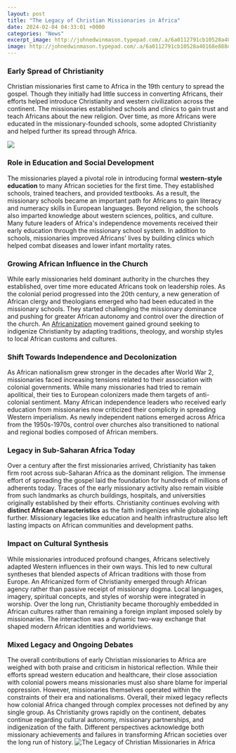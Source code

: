 ```yaml
---
layout: post
title: "The Legacy of Christian Missionaries in Africa"
date: 2024-02-04 04:33:01 +0000
categories: "News"
excerpt_image: http://johnedwinmason.typepad.com/.a/6a0112791cb10528a40168e888d6c5970c-800wi
image: http://johnedwinmason.typepad.com/.a/6a0112791cb10528a40168e888d6c5970c-800wi
---
```


### Early Spread of Christianity
Christian missionaries first came to Africa in the 19th century to spread the gospel. Though they initially had little success in converting Africans, their efforts helped introduce Christianity and western civilization across the continent. The missionaries established schools and clinics to gain trust and teach Africans about the new religion. Over time, as more Africans were educated in the missionary-founded schools, some adopted Christianity and helped further its spread through Africa. 

![](https://i0.wp.com/www.afrikaiswoke.com/wp-content/uploads/2019/08/Miss2.jpg?fit=768%2C530&amp;ssl=1)
### Role in Education and Social Development
The missionaries played a pivotal role in introducing formal **western-style education** to many African societies for the first time. They established schools, trained teachers, and provided textbooks. As a result, the missionary schools became an important path for Africans to gain literacy and numeracy skills in European languages. Beyond religion, the schools also imparted knowledge about western sciences, politics, and culture. Many future leaders of Africa's independence movements received their early education through the missionary school system. In addition to schools, missionaries improved Africans' lives by building clinics which helped combat diseases and lower infant mortality rates.
### Growing African Influence in the Church  
While early missionaries held dominant authority in the churches they established, over time more educated Africans took on leadership roles. As the colonial period progressed into the 20th century, a new generation of African clergy and theologians emerged who had been educated in the missionary schools. They started challenging the missionary dominance and pushing for greater African autonomy and control over the direction of the church. An [Africanization](https://yt.io.vn/collection/adkinson) movement gained ground seeking to indigenize Christianity by adapting traditions, theology, and worship styles to local African customs and cultures.
### Shift Towards Independence and Decolonization
As African nationalism grew stronger in the decades after World War 2, missionaries faced increasing tensions related to their association with colonial governments. While many missionaries had tried to remain apolitical, their ties to European colonizers made them targets of anti-colonial sentiment. Many African independence leaders who received early education from missionaries now criticized their complicity in spreading Western imperialism. As newly independent nations emerged across Africa from the 1950s-1970s, control over churches also transitioned to national and regional bodies composed of African members.
### Legacy in Sub-Saharan Africa Today  
Over a century after the first missionaries arrived, Christianity has taken firm root across sub-Saharan Africa as the dominant religion. The immense effort of spreading the gospel laid the foundation for hundreds of millions of adherents today. Traces of the early missionary activity also remain visible from such landmarks as church buildings, hospitals, and universities originally established by their efforts. Christianity continues evolving with **distinct African characteristics** as the faith indigenizes while globalizing further. Missionary legacies like education and health infrastructure also left lasting impacts on African communities and development paths.
### Impact on Cultural Synthesis  
While missionaries introduced profound changes, Africans selectively adapted Western influences in their own ways. This led to new cultural syntheses that blended aspects of African traditions with those from Europe. An Africanized form of Christianity emerged through African agency rather than passive receipt of missionary dogma. Local languages, imagery, spiritual concepts, and styles of worship were integrated in worship. Over the long run, Christianity became thoroughly embedded in African cultures rather than remaining a foreign implant imposed solely by missionaries. The interaction was a dynamic two-way exchange that shaped modern African identities and worldviews.
### Mixed Legacy and Ongoing Debates  
The overall contributions of early Christian missionaries to Africa are weighed with both praise and criticism in historical reflection. While their efforts spread western education and healthcare, their close association with colonial powers means missionaries must also share blame for imperial oppression. However, missionaries themselves operated within the constraints of their era and nationalisms. Overall, their mixed legacy reflects how colonial Africa changed through complex processes not defined by any single group. As Christianity grows rapidly on the continent, debates continue regarding cultural autonomy, missionary partnerships, and indigenization of the faith. Different perspectives acknowledge both missionary achievements and failures in transforming African societies over the long run of history.
![The Legacy of Christian Missionaries in Africa](http://johnedwinmason.typepad.com/.a/6a0112791cb10528a40168e888d6c5970c-800wi)